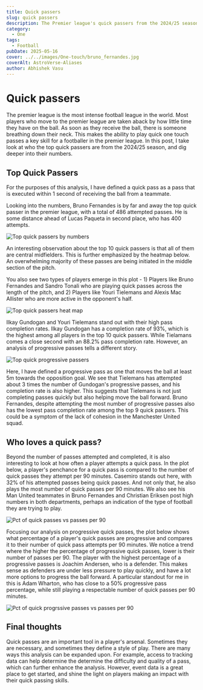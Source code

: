 ```yaml
---
title: Quick passers
slug: quick passers
description: The Premier league's quick passers from the 2024/25 season
category:
  - One
tags:
  - Football
pubDate: 2025-05-16
cover: ../../images/One-touch/bruno_fernandes.jpg
coverAlt: AstroVerse-Aliases
author: Abhishek Vasu
---
```


# Quick passers

The premier league is the most intense football league in the world. Most players who move to the premier league are taken aback by how little time they have on the ball. As soon as they receive the ball, there is someone breathing down their neck. This makes the ability to play quick one touch passes a key skill for a footballer in the premier league. In this post, I take look at who the top quick passers are from the 2024/25 season, and dig deeper into their numbers.

## Top Quick Passers

For the purposes of this analysis, I have defined a quick pass as a pass that is executed within 1 second of receiving the ball from a teammate.

Looking into the numbers, Bruno Fernandes is by far and away the top quick passer in the premier league, with a total of 486 attempted passes. He is some distance ahead of Lucas Paqueta in second place, who has 400 attempts.

![Top quick passers by numbers](../../images/One-touch/top_quick_passers_numbers.png)

An interesting observation about the top 10 quick passers is that all of them are central midfielders. This is further emphasized by the heatmap below. An overwhelming majority of these passes are being initiated in the middle section of the pitch.

You also see two types of players emerge in this plot - 1) Players like Bruno Fernandes and Sandro Tonali who are playing quick passes across the length of the pitch, and 2) Players like Youri Tielemans and Alexis Mac Allister who are more active in the opponent's half.

![Top quick passers heat map](../../images/One-touch/pitch_loc_map.png)

Ilkay Gundogan and Youri Tielemans stand out with their high pass completion rates. Ilkay Gundogan has a completion rate of 93%, which is the highest among all players in the top 10 quick passers. While Tielamans comes a close second with an 88.2% pass completion rate. However, an analysis of progressive passes tells a different story.

![Top quick progressive passers](../../images/One-touch/progressive_pass_loc_map.png)

Here, I have defined a progressive pass as one that moves the ball at least 5m towards the opposition goal. We see that Tielemans has attempted about 3 times the number of Gundogan's progressive passes, and his completion rate is also higher. This suggests that Tielemans is not just completing passes quickly but also helping move the ball forward. Bruno Fernandes, despite attempting the most number of progressive passes also has the lowest pass completion rate among the top 9 quick passers. This could be a symptom of the lack of cohesion in the Manchester United squad.

## Who loves a quick pass?

Beyond the number of passes attempted and completed, it is also interesting to look at how often a player attempts a quick pass. In the plot below, a player's penchance for a quick pass is compared to the number of quick passes they attempt per 90 minutes. Casemiro stands out here, with 32% of his attempted passes being quick passes. And not only that, he also plays the most number of quick passes per 90 minutes. We also see his Man United teammates in Bruno Fernandes and Christian Eriksen post high numbers in both departments, perhaps an indication of the type of football they are trying to play.

![Pct of quick passes vs passes per 90](../../images/One-touch/pct_quick_passes.png)

Focusing our analysis on progressive quick passes, the plot below shows what percentage of a player's quick passes are progressive and compares it to their number of quick pass attempts per 90 minutes. We notice a trend where the higher the percentage of progressive quick passes, lower is their number of passes per 90. The player with the highest percentage of a progressive passes is Joachim Andersen, who is a defender. This makes sense as defenders are under less pressure to play quickly, and have a lot more options to progress the ball forward. A particular standout for me in this is Adam Wharton, who has close to a 50% progressive pass percentage, while still playing a respectable number of quick passes per 90 minutes.

![Pct of quick progrssive passes vs passes per 90](../../images/One-touch/prog_quick_passes.png)

## Final thoughts

Quick passes are an important tool in a player's arsenal. Sometimes they are necessary, and sometimes they define a style of play. There are many ways this analysis can be expanded upon. For example, access to tracking data can help determine the determine the difficulty and quality of a pass, which can further enhance the analysis. However, event data is a great place to get started, and shine the light on players making an impact with their quick passing skills.
